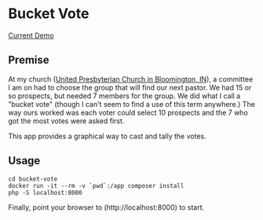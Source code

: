 # Bucket Vote

[Current Demo](http://bucket-vote.andyhill.us/)

Premise
-----------

At my church ([United Presbyterian Church in Bloomington, IN](http://upcbloomington.org/)), a committee I am on had to choose the group that will find our next pastor. We had 15 or so prospects, but needed 7 members for the group. We did what I call a "bucket vote" (though I can't seem to find a use of this term anywhere.) The way ours worked was each voter could select 10 prospects and the 7 who got the most votes were asked first. 

This app provides a graphical way to cast and tally the votes.

Usage
--------------------
```
cd bucket-vote
docker run -it --rm -v `pwd`:/app composer install
php -S localhost:8000
```

Finally, point your browser to (http://localhost:8000) to start.
